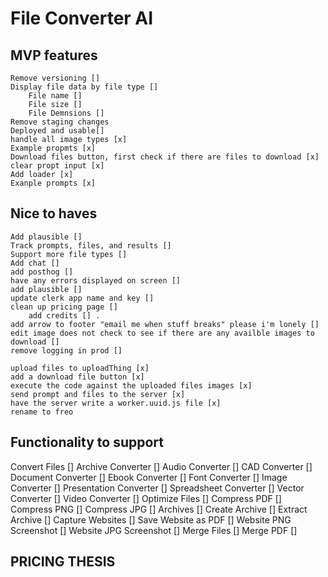 # File Converter AI

## MVP features
    Remove versioning []
    Display file data by file type []
        File name []
        File size []
        File Demnsions []
    Remove staging changes 
    Deployed and usable[]
    handle all image types [x]
    Example propmts [x]
    Download files button, first check if there are files to download [x]
    clear propt input [x]
    Add loader [x]
    Exanple prompts [x]

## Nice to haves
    Add plausible []
    Track prompts, files, and results []
    Support more file types []
    Add chat []
    add posthog []
    have any errors displayed on screen []
    add plausible []
    update clerk app name and key []
    clean up pricing page []
        add credits [] .
    add arrow to footer "email me when stuff breaks" please i'm lonely []
    edit image does not check to see if there are any availble images to download []
    remove logging in prod []

    upload files to uploadThing [x]
    add a download file button [x]
    execute the code against the uploaded files images [x]
    send prompt and files to the server [x]
    have the server write a worker.uuid.js file [x]
    rename to freo

## Functionality to support
Convert Files []
Archive Converter []
Audio Converter []
CAD Converter []
Document Converter []
Ebook Converter []
Font Converter []
Image Converter []
Presentation Converter []
Spreadsheet Converter []
Vector Converter []
Video Converter []
Optimize Files []
Compress PDF []
Compress PNG []
Compress JPG []
Archives []
Create Archive []
Extract Archive []
Capture Websites []
Save Website as PDF []
Website PNG Screenshot []
Website JPG Screenshot []
Merge Files []
Merge PDF []

## PRICING THESIS

